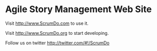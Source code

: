 # Agile Story Management Web Site

Visit http://www.ScrumDo.com to use it.

Visit http://www.ScrumDo.org to start developing.

Follow us on twitter http://twitter.com/#!/ScrumDo

